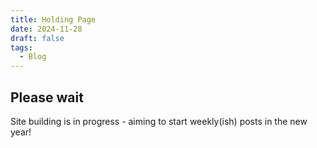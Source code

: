 ```yaml
---
title: Holding Page
date: 2024-11-28
draft: false
tags:
  - Blog
---
```


<h2> Please wait </h2>

Site building is in progress - aiming to start weekly(ish) posts in the new year!